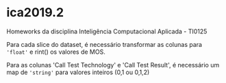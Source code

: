 # ica2019.2
Homeworks da disciplina Inteligência Computacional Aplicada - TI0125


Para cada slice do dataset, é necessário transformar as colunas para 
```'float'``` e rint() os valores de MOS.  

Para as colunas 'Call Test Technology' e 'Call Test Result', é necessário 
um map de ```'string'``` para valores inteiros (0,1 ou 0,1,2)
